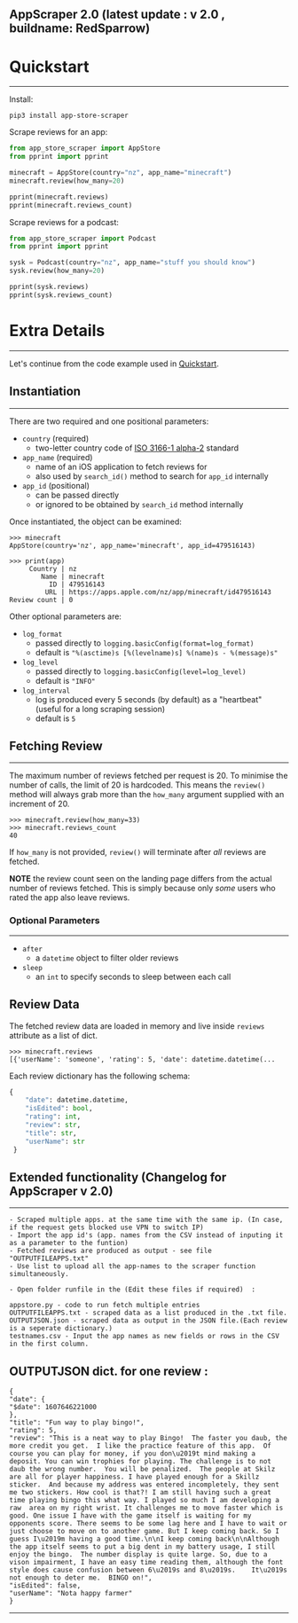 
AppScraper 2.0 (latest update : v 2.0 , buildname: RedSparrow) 
--------------------------------------------------------------

# Quickstart
------------------

Install:
```console
pip3 install app-store-scraper
```

Scrape reviews for an app:
```python
from app_store_scraper import AppStore
from pprint import pprint

minecraft = AppStore(country="nz", app_name="minecraft")
minecraft.review(how_many=20)

pprint(minecraft.reviews)
pprint(minecraft.reviews_count)
```

Scrape reviews for a podcast:
```python
from app_store_scraper import Podcast
from pprint import pprint

sysk = Podcast(country="nz", app_name="stuff you should know")
sysk.review(how_many=20)

pprint(sysk.reviews)
pprint(sysk.reviews_count)
```

# Extra Details
-------------------------

Let's continue from the code example used in [Quickstart](#quickstart).


## Instantiation
------------------------

There are two required and one positional parameters:

- `country` (required)
  - two-letter country code of [ISO 3166-1 alpha-2](https://en.wikipedia.org/wiki/ISO_3166-1_alpha-2) standard
- `app_name` (required)
  - name of an iOS application to fetch reviews for
  - also used by `search_id()` method to search for `app_id` internally
- `app_id` (positional)
  - can be passed directly
  - or ignored to be obtained by `search_id` method internally

Once instantiated, the object can be examined:
```pycon
>>> minecraft
AppStore(country='nz', app_name='minecraft', app_id=479516143)
```
```pycon
>>> print(app)
     Country | nz
        Name | minecraft
          ID | 479516143
         URL | https://apps.apple.com/nz/app/minecraft/id479516143
Review count | 0
```

Other optional parameters are:

- `log_format`
  - passed directly to `logging.basicConfig(format=log_format)`
  - default is `"%(asctime)s [%(levelname)s] %(name)s - %(message)s"`
- `log_level`
  - passed directly to `logging.basicConfig(level=log_level)`
  - default is `"INFO"`
- `log_interval`
  - log is produced every 5 seconds (by default) as a "heartbeat" (useful for a long scraping session)
  - default is `5`


## Fetching Review
-------------------------------------

The maximum number of reviews fetched per request is 20. To minimise the number of calls, the limit of 20 is hardcoded. This means the `review()` method will always grab more than the `how_many` argument supplied with an increment of 20.

```pycon
>>> minecraft.review(how_many=33)
>>> minecraft.reviews_count
40
```

If `how_many` is not provided, `review()` will terminate after *all* reviews are fetched.

**NOTE** the review count seen on the landing page differs from the actual number of reviews fetched. This is simply because only *some* users who rated the app also leave reviews.

### Optional Parameters
--------------------------------------

- `after`
  - a `datetime` object to filter older reviews
- `sleep`
  - an `int` to specify seconds to sleep between each call

## Review Data

The fetched review data are loaded in memory and live inside `reviews` attribute as a list of dict.
```pycon
>>> minecraft.reviews
[{'userName': 'someone', 'rating': 5, 'date': datetime.datetime(...
```

Each review dictionary has the following schema:
```python
{
    "date": datetime.datetime,
    "isEdited": bool,
    "rating": int,
    "review": str,
    "title": str,
    "userName": str
 }
```

## Extended functionality (Changelog for AppScraper v 2.0)
----------------------------------------------------------------------------------------------
```
- Scraped multiple apps. at the same time with the same ip. (In case, if the request gets blocked use VPN to switch IP)
- Import the app id's (app. names from the CSV instead of inputing it as a parameter to the funtion)
- Fetched reviews are produced as output - see file "OUTPUTFILEAPPS.txt"
- Use list to upload all the app-names to the scraper function simultaneously.

- Open folder runfile in the (Edit these files if required)  : 

appstore.py - code to run fetch multiple entries 
OUTPUTFILEAPPS.txt - scraped data as a list produced in the .txt file. 
OUTPUTJSON.json - scraped data as output in the JSON file.(Each review is a seperate dictionary.)
testnames.csv - Input the app names as new fields or rows in the CSV in the first column. 
```

OUTPUTJSON dict. for one review :
--------------------------------- 
```
{
"date": {
"$date": 1607646221000
},
"title": "Fun way to play bingo!",
"rating": 5,
"review": "This is a neat way to play Bingo!  The faster you daub, the more credit you get.  I like the practice feature of this app.  Of course you can play for money, if you don\u2019t mind making a deposit. You can win trophies for playing. The challenge is to not daub the wrong number.  You will be penalized.  The people at Skilz are all for player happiness. I have played enough for a Skillz sticker.  And because my address was entered incompletely, they sent me two stickers. How cool is that?! I am still having such a great time playing bingo this what way. I played so much I am developing a raw  area on my right wrist. It challenges me to move faster which is good. One issue I have with the game itself is waiting for my opponents score. There seems to be some lag here and I have to wait or just choose to move on to another game. But I keep coming back. So I guess I\u2019m having a good time.\n\nI keep coming back\n\nAlthough the app itself seems to put a big dent in my battery usage, I still enjoy the bingo.  The number display is quite large. So, due to a vison impairment, I have an easy time reading them, although the font style does cause confusion between 6\u2019s and 8\u2019s.    It\u2019s not enough to deter me.  BINGO on!",
"isEdited": false,
"userName": "Nota happy farmer"
}
```


--------------------------------------------------------------------------------------------------





